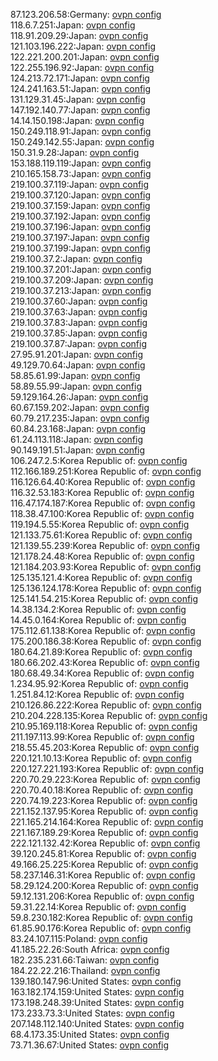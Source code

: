 87.123.206.58:Germany: [ovpn config](vpn/87_123_206_58.ovpn)  
118.6.7.251:Japan: [ovpn config](vpn/118_6_7_251.ovpn)  
118.91.209.29:Japan: [ovpn config](vpn/118_91_209_29.ovpn)  
121.103.196.222:Japan: [ovpn config](vpn/121_103_196_222.ovpn)  
122.221.200.201:Japan: [ovpn config](vpn/122_221_200_201.ovpn)  
122.255.196.92:Japan: [ovpn config](vpn/122_255_196_92.ovpn)  
124.213.72.171:Japan: [ovpn config](vpn/124_213_72_171.ovpn)  
124.241.163.51:Japan: [ovpn config](vpn/124_241_163_51.ovpn)  
131.129.31.45:Japan: [ovpn config](vpn/131_129_31_45.ovpn)  
147.192.140.77:Japan: [ovpn config](vpn/147_192_140_77.ovpn)  
14.14.150.198:Japan: [ovpn config](vpn/14_14_150_198.ovpn)  
150.249.118.91:Japan: [ovpn config](vpn/150_249_118_91.ovpn)  
150.249.142.55:Japan: [ovpn config](vpn/150_249_142_55.ovpn)  
150.31.9.28:Japan: [ovpn config](vpn/150_31_9_28.ovpn)  
153.188.119.119:Japan: [ovpn config](vpn/153_188_119_119.ovpn)  
210.165.158.73:Japan: [ovpn config](vpn/210_165_158_73.ovpn)  
219.100.37.119:Japan: [ovpn config](vpn/219_100_37_119.ovpn)  
219.100.37.120:Japan: [ovpn config](vpn/219_100_37_120.ovpn)  
219.100.37.159:Japan: [ovpn config](vpn/219_100_37_159.ovpn)  
219.100.37.192:Japan: [ovpn config](vpn/219_100_37_192.ovpn)  
219.100.37.196:Japan: [ovpn config](vpn/219_100_37_196.ovpn)  
219.100.37.197:Japan: [ovpn config](vpn/219_100_37_197.ovpn)  
219.100.37.199:Japan: [ovpn config](vpn/219_100_37_199.ovpn)  
219.100.37.2:Japan: [ovpn config](vpn/219_100_37_2.ovpn)  
219.100.37.201:Japan: [ovpn config](vpn/219_100_37_201.ovpn)  
219.100.37.209:Japan: [ovpn config](vpn/219_100_37_209.ovpn)  
219.100.37.213:Japan: [ovpn config](vpn/219_100_37_213.ovpn)  
219.100.37.60:Japan: [ovpn config](vpn/219_100_37_60.ovpn)  
219.100.37.63:Japan: [ovpn config](vpn/219_100_37_63.ovpn)  
219.100.37.83:Japan: [ovpn config](vpn/219_100_37_83.ovpn)  
219.100.37.85:Japan: [ovpn config](vpn/219_100_37_85.ovpn)  
219.100.37.87:Japan: [ovpn config](vpn/219_100_37_87.ovpn)  
27.95.91.201:Japan: [ovpn config](vpn/27_95_91_201.ovpn)  
49.129.70.64:Japan: [ovpn config](vpn/49_129_70_64.ovpn)  
58.85.61.99:Japan: [ovpn config](vpn/58_85_61_99.ovpn)  
58.89.55.99:Japan: [ovpn config](vpn/58_89_55_99.ovpn)  
59.129.164.26:Japan: [ovpn config](vpn/59_129_164_26.ovpn)  
60.67.159.202:Japan: [ovpn config](vpn/60_67_159_202.ovpn)  
60.79.217.235:Japan: [ovpn config](vpn/60_79_217_235.ovpn)  
60.84.23.168:Japan: [ovpn config](vpn/60_84_23_168.ovpn)  
61.24.113.118:Japan: [ovpn config](vpn/61_24_113_118.ovpn)  
90.149.191.51:Japan: [ovpn config](vpn/90_149_191_51.ovpn)  
106.247.2.5:Korea Republic of: [ovpn config](vpn/106_247_2_5.ovpn)  
112.166.189.251:Korea Republic of: [ovpn config](vpn/112_166_189_251.ovpn)  
116.126.64.40:Korea Republic of: [ovpn config](vpn/116_126_64_40.ovpn)  
116.32.53.183:Korea Republic of: [ovpn config](vpn/116_32_53_183.ovpn)  
116.47.174.187:Korea Republic of: [ovpn config](vpn/116_47_174_187.ovpn)  
118.38.47.100:Korea Republic of: [ovpn config](vpn/118_38_47_100.ovpn)  
119.194.5.55:Korea Republic of: [ovpn config](vpn/119_194_5_55.ovpn)  
121.133.75.61:Korea Republic of: [ovpn config](vpn/121_133_75_61.ovpn)  
121.139.55.239:Korea Republic of: [ovpn config](vpn/121_139_55_239.ovpn)  
121.178.24.48:Korea Republic of: [ovpn config](vpn/121_178_24_48.ovpn)  
121.184.203.93:Korea Republic of: [ovpn config](vpn/121_184_203_93.ovpn)  
125.135.121.4:Korea Republic of: [ovpn config](vpn/125_135_121_4.ovpn)  
125.136.124.178:Korea Republic of: [ovpn config](vpn/125_136_124_178.ovpn)  
125.141.54.215:Korea Republic of: [ovpn config](vpn/125_141_54_215.ovpn)  
14.38.134.2:Korea Republic of: [ovpn config](vpn/14_38_134_2.ovpn)  
14.45.0.164:Korea Republic of: [ovpn config](vpn/14_45_0_164.ovpn)  
175.112.61.138:Korea Republic of: [ovpn config](vpn/175_112_61_138.ovpn)  
175.200.186.38:Korea Republic of: [ovpn config](vpn/175_200_186_38.ovpn)  
180.64.21.89:Korea Republic of: [ovpn config](vpn/180_64_21_89.ovpn)  
180.66.202.43:Korea Republic of: [ovpn config](vpn/180_66_202_43.ovpn)  
180.68.49.34:Korea Republic of: [ovpn config](vpn/180_68_49_34.ovpn)  
1.234.95.92:Korea Republic of: [ovpn config](vpn/1_234_95_92.ovpn)  
1.251.84.12:Korea Republic of: [ovpn config](vpn/1_251_84_12.ovpn)  
210.126.86.222:Korea Republic of: [ovpn config](vpn/210_126_86_222.ovpn)  
210.204.228.135:Korea Republic of: [ovpn config](vpn/210_204_228_135.ovpn)  
210.95.169.118:Korea Republic of: [ovpn config](vpn/210_95_169_118.ovpn)  
211.197.113.99:Korea Republic of: [ovpn config](vpn/211_197_113_99.ovpn)  
218.55.45.203:Korea Republic of: [ovpn config](vpn/218_55_45_203.ovpn)  
220.121.10.13:Korea Republic of: [ovpn config](vpn/220_121_10_13.ovpn)  
220.127.221.193:Korea Republic of: [ovpn config](vpn/220_127_221_193.ovpn)  
220.70.29.223:Korea Republic of: [ovpn config](vpn/220_70_29_223.ovpn)  
220.70.40.18:Korea Republic of: [ovpn config](vpn/220_70_40_18.ovpn)  
220.74.19.223:Korea Republic of: [ovpn config](vpn/220_74_19_223.ovpn)  
221.152.137.95:Korea Republic of: [ovpn config](vpn/221_152_137_95.ovpn)  
221.165.214.164:Korea Republic of: [ovpn config](vpn/221_165_214_164.ovpn)  
221.167.189.29:Korea Republic of: [ovpn config](vpn/221_167_189_29.ovpn)  
222.121.132.42:Korea Republic of: [ovpn config](vpn/222_121_132_42.ovpn)  
39.120.245.81:Korea Republic of: [ovpn config](vpn/39_120_245_81.ovpn)  
49.166.25.225:Korea Republic of: [ovpn config](vpn/49_166_25_225.ovpn)  
58.237.146.31:Korea Republic of: [ovpn config](vpn/58_237_146_31.ovpn)  
58.29.124.200:Korea Republic of: [ovpn config](vpn/58_29_124_200.ovpn)  
59.12.131.206:Korea Republic of: [ovpn config](vpn/59_12_131_206.ovpn)  
59.31.22.14:Korea Republic of: [ovpn config](vpn/59_31_22_14.ovpn)  
59.8.230.182:Korea Republic of: [ovpn config](vpn/59_8_230_182.ovpn)  
61.85.90.176:Korea Republic of: [ovpn config](vpn/61_85_90_176.ovpn)  
83.24.107.115:Poland: [ovpn config](vpn/83_24_107_115.ovpn)  
41.185.22.26:South Africa: [ovpn config](vpn/41_185_22_26.ovpn)  
182.235.231.66:Taiwan: [ovpn config](vpn/182_235_231_66.ovpn)  
184.22.22.216:Thailand: [ovpn config](vpn/184_22_22_216.ovpn)  
139.180.147.96:United States: [ovpn config](vpn/139_180_147_96.ovpn)  
163.182.174.159:United States: [ovpn config](vpn/163_182_174_159.ovpn)  
173.198.248.39:United States: [ovpn config](vpn/173_198_248_39.ovpn)  
173.233.73.3:United States: [ovpn config](vpn/173_233_73_3.ovpn)  
207.148.112.140:United States: [ovpn config](vpn/207_148_112_140.ovpn)  
68.4.173.35:United States: [ovpn config](vpn/68_4_173_35.ovpn)  
73.71.36.67:United States: [ovpn config](vpn/73_71_36_67.ovpn)  
